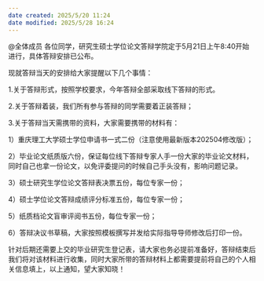 ```yaml
---
date created: 2025/5/20 11:24
date modified: 2025/5/28 16:24
---
```


@全体成员 各位同学，研究生硕士学位论文答辩学院定于5月21日上午8:40开始进行，具体答辩安排已公布。

现就答辩当天的安排给大家提醒以下几个事情：

1.关于答辩形式，按照学校要求，今年答辩全部采取线下答辩的形式。

2.关于答辩着装，我们所有参与答辩的同学需要着正装答辩；

3.关于答辩当天需携带的资料，大家需要携带的材料有：

1）重庆理工大学硕士学位申请书一式二份（注意使用最新版本202504修改版）；

2）毕业论文纸质版六份，保证每位线下答辩专家人手一份大家的毕业论文材料，同时自己也拿一份论文，以免评委提问的时候自己手头没有，影响问题记录。

3）硕士研究生学位论文答辩表决票五份，每位专家一份；

4）硕士学位论文答辩成绩评分标准五份，每位专家一份；

5）纸质档论文盲审评阅书五份，每位专家一份；

6）答辩决议书草稿，大家按照模板撰写并发给实际指导导师修改后打印一份。

针对后期还需要上交的毕业研究生登记表，请大家也务必提前准备好，答辩结束后我们将对该材料进行收集，同时大家所带的答辩材料上都需要提前将自己的个人相关信息填上，以上通知，望大家知晓！